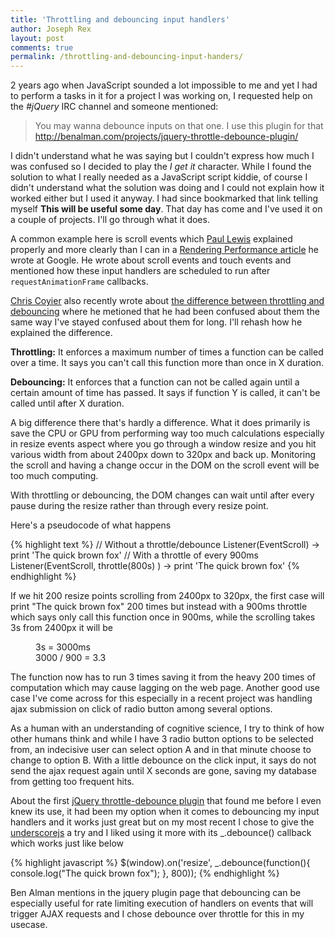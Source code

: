 ```yaml
---
title: 'Throttling and debouncing input handlers'
author: Joseph Rex
layout: post
comments: true
permalink: /throttling-and-debouncing-input-handers/
---
```


2 years ago when JavaScript sounded a lot impossible to me and yet I had to perform a tasks in it for a project I was working on, I requested help on the *#jQuery* IRC channel and someone mentioned:
<!--more-->

> You may wanna debounce inputs on that one. I use this plugin for that <http://benalman.com/projects/jquery-throttle-debounce-plugin/>


I didn't understand what he was saying but I couldn't express how much I was confused so I decided to play the *I get it* character. While I found the solution to what I really needed as a JavaScript script kiddie, of course I didn't understand what the solution was doing and I could not explain how it worked either but I used it anyway. I had since bookmarked that link telling myself **This will be useful some day**. That day has come and I've used it on a couple of projects. I'll go through what it does.

A common example here is scroll events which [Paul Lewis][1] explained properly and more clearly than I can in a [Rendering Performance article][2] he wrote at Google. He wrote about scroll events and touch events and mentioned how these input handlers are scheduled to run after `requestAnimationFrame` callbacks.

[Chris Coyier][3] also recently wrote about [the difference between throttling and debouncing][4] where he metioned that he had been confused about them the same way I've stayed confused about them for long. I'll rehash how he explained the difference.

**Throttling:** It enforces a maximum number of times a function can be called over a time. It says you can't call this function more than once in X duration.

**Debouncing:** It enforces that a function can not be called again until a certain amount of time has passed. It says if function Y is called, it can't be called until after X duration.

A big difference there that's hardly a difference. What it does primarily is save the CPU or GPU from performing way too much calculations especially in resize events aspect where you go through a window resize and you hit various width from about 2400px down to 320px and back up. Monitoring the scroll and having a change occur in the DOM on the scroll event will be too much computing.

With throttling or debouncing, the DOM changes can wait until after every pause during the resize rather than through every resize point.

Here's a pseudocode of what happens

{% highlight text %}
// Without a throttle/debounce
Listener(EventScroll) ->
   print 'The quick brown fox'
// With a throttle of every 900ms
Listener(EventScroll, throttle(800s) ) ->
   print 'The quick brown fox'
{% endhighlight %}

If we hit 200 resize points scrolling from 2400px to 320px, the first case will print "The quick brown fox" 200 times but instead with a 900ms throttle which says only call this function once in 900ms, while the scrolling takes 3s from 2400px it will be
<figure>
3s = 3000ms
<br>
3000 / 900 = 3.3
</figure>
The function now has to run 3 times saving it from the heavy 200 times of computation which may cause lagging on the web page. Another good use case I've come across for this especially in a recent project was handling ajax submission on click of radio button among several options.

As a human with an understanding of cognitive science, I try to think of how other humans think and while I have 3 radio button options to be selected from, an indecisive user can select option A and in that minute choose to change to option B. With a little debounce on the click input, it says do not send the ajax request again until X seconds are gone, saving my database from getting too frequent hits.

About the first [jQuery throttle-debounce plugin][5] that found me before I even knew its use, it had been my option when it comes to debouncing my input handlers and it works just great but on my most recent I chose to give the [underscorejs][6] a try and I liked using it more with its _.debounce() callback which works just like below

{% highlight javascript %}
$(window).on('resize', _.debounce(function(){
	console.log("The quick brown fox");
}, 800));
{% endhighlight %}

Ben Alman mentions in the jquery plugin page that debouncing can be especially useful for rate limiting execution of handlers on events that will trigger AJAX requests and I chose debounce over throttle for this in my usecase.

[1]: http://aerotwist.com/
[2]: https://developers.google.com/web/fundamentals/performance/rendering/debounce-your-input-handlers?hl=en
[3]: https://twitter.com/chriscoyier
[4]: https://css-tricks.com/the-difference-between-throttling-and-debouncing/
[5]: http://benalman.com/projects/jquery-throttle-debounce-plugin/
[6]: http://underscorejs.org